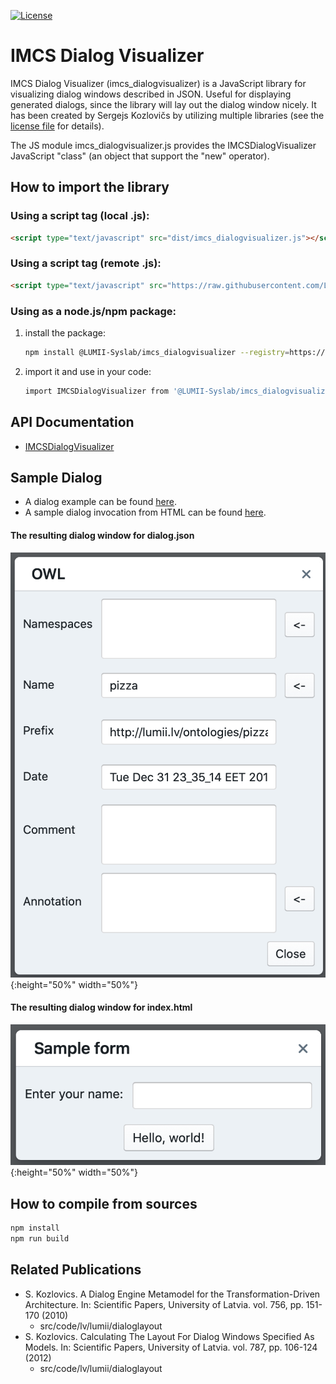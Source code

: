 [![License](https://img.shields.io/badge/license-multiple--foss--licenses-brightgreen)](https://raw.githubusercontent.com/LUMII-Syslab/imcs_dialogvisualizer/master/imcs_dialogvisualizer.COPYING)

# IMCS Dialog Visualizer
IMCS Dialog Visualizer (imcs_dialogvisualizer) is a JavaScript library for visualizing dialog windows described in JSON. Useful for displaying generated dialogs, since the library will lay out the dialog window nicely.
It has been created by Sergejs Kozlovičs by utilizing multiple libraries (see the [license file]((https://raw.githubusercontent.com/LUMII-Syslab/imcs_dialogvisualizer/master/imcs_dialogvisualizer.COPYING)) for details).

The JS module imcs_dialogvisualizer.js provides the IMCSDialogVisualizer JavaScript "class" (an object that support the "new" operator).

## How to import the library

### Using a script tag (local .js):
```html
<script type="text/javascript" src="dist/imcs_dialogvisualizer.js"></script>
```

### Using a script tag (remote .js):
```html
<script type="text/javascript" src="https://raw.githubusercontent.com/LUMII-Syslab/imcs_dialogvisualizer/master/dist/imcs_dialogvisualizer.js"></script>
```

### Using as a node.js/npm package:
  1) install the package:
     ```bash
     npm install @LUMII-Syslab/imcs_dialogvisualizer --registry=https://npm.pkg.github.com
     ```
  2) import it and use in your code:
     ```bash
     import IMCSDialogVisualizer from '@LUMII-Syslab/imcs_dialogvisualizer';
     ```

## API Documentation

* [IMCSDialogVisualizer](https://github.com/LUMII-Syslab/imcs_dialogvisualizer/blob/master/doc/IMCSDialogVisualizer.md)

## Sample Dialog

* A dialog example can be found [here](https://github.com/LUMII-Syslab/imcs_dialogvisualizer/blob/master/src/dialog.json).
* A sample dialog invocation from HTML can be found [here](https://github.com/LUMII-Syslab/imcs_dialogvisualizer/blob/master/public/index.html).

#### The resulting dialog window for dialog.json
![The resulting dialog window for dialog.json](https://raw.githubusercontent.com/LUMII-Syslab/imcs_dialogvisualizer/master/doc/dialog_sample.png){:height="50%" width="50%"}
#### The resulting dialog window for index.html
![The resulting dialog window for index.html](https://raw.githubusercontent.com/LUMII-Syslab/imcs_dialogvisualizer/master/doc/index_sample.png){:height="50%" width="50%"}


## How to compile from sources

```bash
npm install
npm run build
```

## Related Publications

* S. Kozlovics. A Dialog Engine Metamodel for the Transformation-Driven Architecture. In: Scientific Papers, University of Latvia. vol. 756, pp. 151-170 (2010)
  - src/code/lv/lumii/dialoglayout
* S. Kozlovics. Calculating The Layout For Dialog Windows Specified As Models. In: Scientific Papers, University of Latvia. vol. 787, pp. 106-124 (2012)
  - src/code/lv/lumii/dialoglayout
